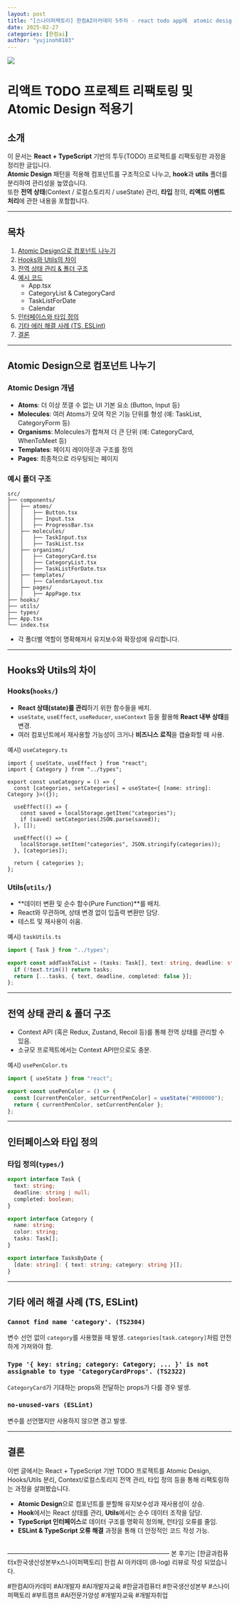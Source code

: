 ```yaml
---
layout: post
title: "[스나이퍼팩토리] 한컴AI아카데미 5주차 - react todo app에  atomic design 적용하기"
date: 2025-02-27
categories: [한컴ai]
author: "yujinoh0103"
---
```

<img src="https://yujinoh0103.github.io/assets/img/todo_atomic.png">

# 리액트 TODO 프로젝트 리팩토링 및 Atomic Design 적용기

## 소개
이 문서는 **React + TypeScript** 기반의 투두(TODO) 프로젝트를 리팩토링한 과정을 정리한 글입니다.  
**Atomic Design** 패턴을 적용해 컴포넌트를 구조적으로 나누고, **hook**과 **utils** 폴더를 분리하여 관리성을 높였습니다.  
또한 **전역 상태**(Context / 로컬스토리지 / useState) 관리, **타입** 정의, **리액트 이벤트 처리**에 관한 내용을 포함합니다.

---

## 목차
1. [Atomic Design으로 컴포넌트 나누기](#atomic-design으로-컴포넌트-나누기)
2. [Hooks와 Utils의 차이](#hooks와-utils의-차이)
3. [전역 상태 관리 & 폴더 구조](#전역-상태-관리--폴더-구조)
4. [예시 코드](#예시-코드)
   - App.tsx
   - CategoryList & CategoryCard
   - TaskListForDate
   - Calendar
5. [인터페이스와 타입 정의](#인터페이스와-타입-정의)
6. [기타 에러 해결 사례 (TS, ESLint)](#기타-에러-해결-사례-ts-eslint)
7. [결론](#결론)

---

## Atomic Design으로 컴포넌트 나누기

### Atomic Design 개념
- **Atoms**: 더 이상 쪼갤 수 없는 UI 기본 요소 (Button, Input 등)
- **Molecules**: 여러 Atoms가 모여 작은 기능 단위를 형성 (예: TaskList, CategoryForm 등)
- **Organisms**: Molecules가 합쳐져 더 큰 단위 (예: CategoryCard, WhenToMeet 등)
- **Templates**: 페이지 레이아웃과 구조를 정의
- **Pages**: 최종적으로 라우팅되는 페이지

### 예시 폴더 구조
```
src/
├── components/
│   ├── atoms/
│   │   ├── Button.tsx
│   │   ├── Input.tsx
│   │   ├── ProgressBar.tsx
│   ├── molecules/
│   │   ├── TaskInput.tsx
│   │   ├── TaskList.tsx
│   ├── organisms/
│   │   ├── CategoryCard.tsx
│   │   ├── CategoryList.tsx
│   │   ├── TaskListForDate.tsx
│   ├── templates/
│   │   ├── CalendarLayout.tsx
│   ├── pages/
│   │   ├── AppPage.tsx
├── hooks/
├── utils/
├── types/
├── App.tsx
└── index.tsx
```
- 각 폴더별 역할이 명확해져서 유지보수와 확장성에 유리합니다.

---

## Hooks와 Utils의 차이

### Hooks(`hooks/`)
- **React 상태(state)를 관리**하기 위한 함수들을 배치.
- `useState`, `useEffect`, `useReducer`, `useContext` 등을 활용해 **React 내부 상태**를 변경.
- 여러 컴포넌트에서 재사용할 가능성이 크거나 **비즈니스 로직**을 캡슐화할 때 사용.

예시) `useCategory.ts`
```tsx
import { useState, useEffect } from "react";
import { Category } from "../types";

export const useCategory = () => {
  const [categories, setCategories] = useState<{ [name: string]: Category }>({});

  useEffect(() => {
    const saved = localStorage.getItem("categories");
    if (saved) setCategories(JSON.parse(saved));
  }, []);

  useEffect(() => {
    localStorage.setItem("categories", JSON.stringify(categories));
  }, [categories]);

  return { categories };
};
```

### Utils(`utils/`)
- **데이터 변환 및 순수 함수(Pure Function)**를 배치.
- React와 무관하며, 상태 변경 없이 입출력 변환만 담당.
- 테스트 및 재사용이 쉬움.

예시) `taskUtils.ts`
```ts
import { Task } from "../types";

export const addTaskToList = (tasks: Task[], text: string, deadline: string | null): Task[] => {
  if (!text.trim()) return tasks;
  return [...tasks, { text, deadline, completed: false }];
};
```

---

## 전역 상태 관리 & 폴더 구조
- Context API (혹은 Redux, Zustand, Recoil 등)를 통해 전역 상태를 관리할 수 있음.
- 소규모 프로젝트에서는 Context API만으로도 충분.

예시) `usePenColor.ts`
```ts
import { useState } from "react";

export const usePenColor = () => {
  const [currentPenColor, setCurrentPenColor] = useState("#000000");
  return { currentPenColor, setCurrentPenColor };
};
```

---

## 인터페이스와 타입 정의

### 타입 정의(`types/`)
```ts
export interface Task {
  text: string;
  deadline: string | null;
  completed: boolean;
}

export interface Category {
  name: string;
  color: string;
  tasks: Task[];
}

export interface TasksByDate {
  [date: string]: { text: string; category: string }[];
}
```

---

## 기타 에러 해결 사례 (TS, ESLint)
### `Cannot find name 'category'. (TS2304)`
변수 선언 없이 `category`를 사용했을 때 발생.
`categories[task.category]`처럼 안전하게 가져와야 함.

### `Type '{ key: string; category: Category; ... }' is not assignable to type 'CategoryCardProps'. (TS2322)`
`CategoryCard`가 기대하는 props와 전달하는 props가 다를 경우 발생.

### `no-unused-vars (ESLint)`
변수를 선언했지만 사용하지 않으면 경고 발생.

---

## 결론
이번 글에서는 React + TypeScript 기반 TODO 프로젝트를 Atomic Design, Hooks/Utils 분리, Context/로컬스토리지 전역 관리, 타입 정의 등을 통해 리팩토링하는 과정을 살펴봤습니다.

- **Atomic Design**으로 컴포넌트를 분할해 유지보수성과 재사용성이 상승.
- **Hook**에서는 React 상태를 관리, **Utils**에서는 순수 데이터 조작을 담당.
- **TypeScript 인터페이스**로 데이터 구조를 명확히 정의해, 런타임 오류를 줄임.
- **ESLint & TypeScript 오류 해결** 과정을 통해 더 안정적인 코드 작성 가능.

<br/>
——————————————————————————
본 후기는 [한글과컴퓨터x한국생산성본부x스나이퍼팩토리] 한컴 AI 아카데미 (B-log) 리뷰로 작성 되었습니다.

#한컴AI아카데미 #AI개발자 #AI개발자교육 #한글과컴퓨터 #한국생산성본부 #스나이퍼팩토리 #부트캠프 #AI전문가양성 #개발자교육 #개발자취업